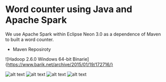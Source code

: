 # Word counter using Java and Apache Spark

We use Apache Spark within Eclipse Neon 3.0 as a dependence of Maven to built a word counter.

* Maven Reposiroty

![Hadoop 2.6.0 Windows 64-bit Binarie]{https://www.barik.net/archive/2015/01/19/172716/}

![alt text](https://raw.githubusercontent.com/heitorb/Word_Counter_using_Java_and_Spark/master/java.png) ![alt text](https://raw.githubusercontent.com/heitorb/Word_Counter_using_Java_and_Spark/master/spark.png) ![alt text](https://raw.githubusercontent.com/heitorb/Word_Counter_using_Java_and_Spark/master/hadoop.png) ![alt text](https://raw.githubusercontent.com/heitorb/Word_Counter_using_Java_and_Spark/master/maven.png)
